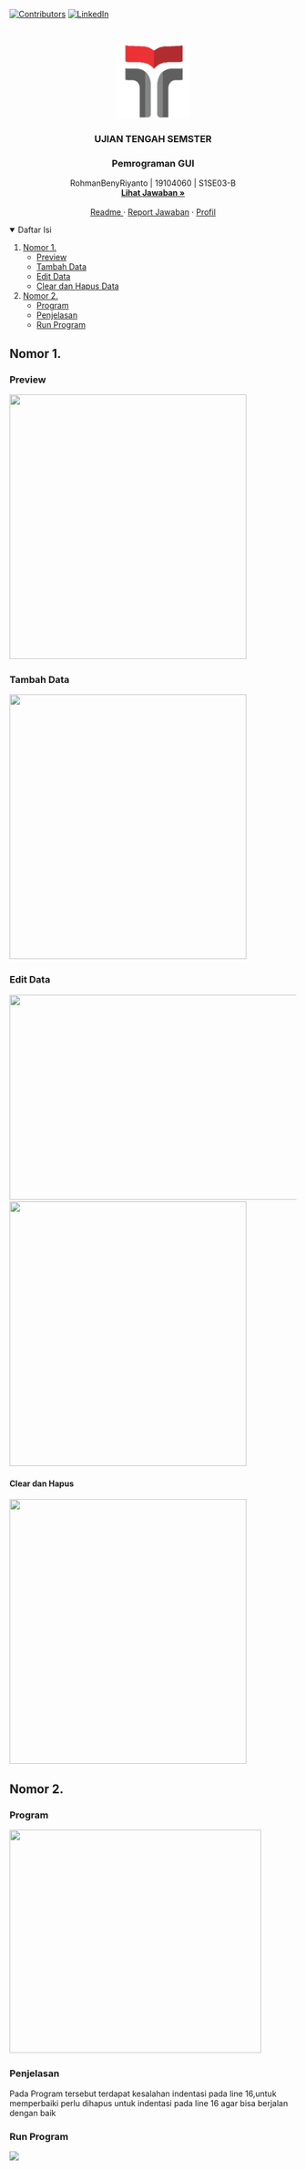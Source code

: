 [![Contributors][contributors-shield]][contributors-url]
[![LinkedIn][linkedin-shield]][linkedin-url]

<!-- PROJECT LOGO -->
<br />
<p align="center">
  <a href="https://github.com/RohmanBenyRiyanto/UTS-Pemrograman-GUI">
    <img src="images/logo.png" alt="Logo" width="130" height="130">
  </a>

  <h3 align="center">UJIAN TENGAH SEMSTER</h3>
  <h3 align="center">Pemrograman GUI</h3>

  <p align="center">
    RohmanBenyRiyanto | 19104060 | S1SE03-B
    <br />
    <a href="https://github.com/RohmanBenyRiyanto/UTS-Pemrograman-GUI"><strong>Lihat Jawaban »</strong></a>
    <br />
    <br />
    <a href="https://github.com/RohmanBenyRiyanto/UTS-Pemrograman-GUI#readme">Readme </a>
    ·
    <a href="https://github.com/RohmanBenyRiyanto/UTS-Pemrograman-GUI/issues">Report Jawaban</a>
    ·
    <a href="https://github.com/RohmanBenyRiyanto">Profil</a>
  </p>
</p>



<!-- TABLE OF CONTENTS -->
<details open="open">
  <summary>Daftar Isi</summary>
  <ol>
    <li>
      <a href="#nomor-1.">Nomor 1.</a>
      <ul>
        <li><a href="#preview">Preview</a></li>
        <li><a href="#tambah-data">Tambah Data</a></li>
        <li><a href="#edit-data">Edit Data</a></li>
        <li><a href="#clear-dan-hapus">Clear dan Hapus Data</a></li>
      </ul>
    </li>
    <li>
      <a href="#nomor-2">Nomor 2.</a>
      <ul>
        <li><a href="#program">Program</a></li>
        <li><a href="#penjelasan">Penjelasan</a></li>
        <li><a href="#run-program">Run Program</a></li>
      </ul>
  </ol>
</details>


## Nomor 1.

### Preview

<img src="https://user-images.githubusercontent.com/72520643/120766081-1246a600-c544-11eb-815d-4addfa674504.png" width="416" height="465">

### Tambah Data

<img src="https://user-images.githubusercontent.com/72520643/120766157-25f20c80-c544-11eb-8cfd-cdf9af2cc2fa.png" width="416" height="465">

### Edit Data

<img src="https://user-images.githubusercontent.com/72520643/120771717-b97a0c00-c549-11eb-9332-5477024d1edf.png" width="532" height="360">


<img src="https://user-images.githubusercontent.com/72520643/120772057-15dd2b80-c54a-11eb-9b33-f4efe0b70826.png" width="416" height="465">


#### Clear dan Hapus

<img src="https://user-images.githubusercontent.com/72520643/120766265-40c48100-c544-11eb-869a-7560118d3a5e.png" width="416" height="465">


## Nomor 2.

### Program

<img src="https://user-images.githubusercontent.com/72520643/120769329-3788e380-c547-11eb-9c15-daa7754d1b85.png" width="442" height="392">

### Penjelasan 

Pada Program tersebut terdapat kesalahan indentasi pada line 16,untuk memperbaiki perlu dihapus untuk indentasi pada line 16 agar bisa berjalan dengan baik

### Run Program

<img src="https://user-images.githubusercontent.com/72520643/120772313-62c10200-c54a-11eb-9bb5-0dd350843c8d.png">

[contributors-shield]: https://img.shields.io/github/contributors/github_username/repo.svg?style=for-the-badge
[contributors-url]: https://github.com/RohmanBenyRiyanto/UTS-Pemrograman-GUI/graphs/contributors
[linkedin-shield]: https://img.shields.io/badge/-LinkedIn-black.svg?style=for-the-badge&logo=linkedin&colorB=555
[linkedin-url]: https://www.linkedin.com/in/rohman-beny-0432921a7/
